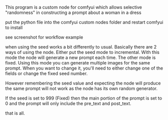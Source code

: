 This program is a custom node for comfyui which allows selective "randomness" in constructing a prompt about a woman in a dress

put the python file into the comfyui custom nodes folder and restart comfyui to install

see screenshot for workflow example

when using the seed works a bit differently to usual. Basically there are 2 ways of using the node. Either put the seed mode to incremental. With this mode the node will generate a new prompt each time. The other mode is fixed. Using this mode you can generate multiple images for the same prompt. When you want to change it, you'll need to either change one of the fields or change the fixed seed number.

However remembering the seed value and expecting the node will produce the same prompt will not work as the node has its own random generator.

If the seed is set to 999 (Fixed) then the main portion of the prompt is set to 0 and the prompt will only include the pre_text and post_text.


that is all.

